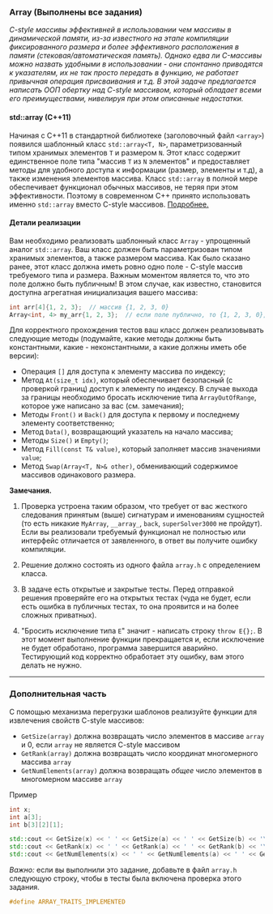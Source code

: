 ### Array (Выполнены все задания)

*C-style массивы эффективней в использовании чем массивы в динамической памяти, из-за известного на этапе компиляции
фиксированного размера и более эффективного расположения в памяти (стековая/автоматическая память). Однако едва ли
C-массивы можно назвать удобными в использовании - они спонтанно приводятся к указателям, их не так просто передать в
функцию, не работает привычная операция присваивания и т.д. В этой задаче предлагается написать ООП обертку над C-style
массивом, который обладает всеми его преимуществами, нивелируя при этом описанные недостатки.*

#### std::array (C++11)

Начиная с C++11 в стандартной библиотеке (заголовочный файл `<array>`) появился шаблонный класс `std::array<T, N>`,
параметризованный типом хранимых элементов `T` и размером `N`. Этот класс содержит единственное поле типа "массив `T` из
`N` элементов" и предоставляет методы для удобного доступа к информации (размер, элементы и т.д), а также изменения
элементов массива. Класс `std::array` в полной мере обеспечивает функционал обычных массивов, не теряя при этом
эффективности. Поэтому в современном C++ принято использовать именно `std::array` вместо C-style массивов.
[Подробнее.](https://en.cppreference.com/w/cpp/container/array)

#### Детали реализации 

Вам необходимо реализовать шаблонный класс `Array` - упрощенный аналог `std::array`. Ваш класс должен быть
параметризован типом хранимых элементов, а также размером массива. Как было сказано ранее, этот класс должна иметь ровно
одно поле - C-style массив требуемого типа и размера. Важным моментом является то, что это поле должно быть публичным! В
этом случае, как известно, становится доступна агрегатная инициализация вашего массива:

```c++
int arr[4]{1, 2, 3};  // массив {1, 2, 3, 0}
Array<int, 4> my_arr{1, 2, 3};  // если поле публично, то {1, 2, 3, 0}, иначе - CE
```

Для корректного прохождения тестов ваш класс должен реализовывать следующие методы (подумайте, какие методы должны быть
константными, какие - неконстантными, а какие должны иметь обе версии):
* Операция `[]` для доступа к элементу массива по индексу;
* Метод `At(size_t idx)`, который обеспечивает безопасный (с проверкой границ)
доступ к элементу по индексу. В случае выхода за границы необходимо бросать исключение типа `ArrayOutOfRange`, которое
уже написано за вас (см. замечания);
* Методы `Front()` и `Back()` для доступа к первому и последнему элементу соответственно;
* Метод `Data()`, возвращающий указатель на начало массива;
* Методы `Size()` и `Empty()`;
* Метод `Fill(const T& value)`, который заполняет массив значениями `value`;
* Метод `Swap(Array<T, N>& other)`, обменивающий содержимое массивов одинакового размера.

**Замечания.**

1. Проверка устроена таким образом, что требует от вас жесткого следования принятым (выше) сигнатурам и именованиям
сущностей (то есть никакие `MyArray`, `__array_`, `back`, `superSolver3000` не пройдут). Если вы реализовали требуемый
функционал не полностью или интерфейс отличается от заявленного, в ответ вы получите ошибку компиляции.

2. Решение должно состоять из одного файла `array.h` с определением класса.

3. В задаче есть открытые и закрытые тесты. Перед отправкой решения проверяйте его на открытых тестах (чуда не будет,
если есть ошибка в публичных тестах, то она проявится и на более сложных приватных).

4. "Бросить исключение типа `E`" значит - написать строку `throw E{};`. В этот момент выполнение функции прекращается и,
если исключение не будет обработано, программа завершится аварийно. Тестирующий код корректно обработает эту ошибку, вам
этого делать не нужно.

---

### Дополнительная часть

С помощью механизма перегрузки шаблонов реализуйте функции для извлечения свойств C-style массивов:

* `GetSize(array)` должна возвращать число элементов в массиве `array` и 0, если `array` не является C-style массивом
* `GetRank(array)` должна возвращать число координат многомерного массива `array`
* `GetNumElements(array)` должна возвращать *общее* число элементов в многомерном массиве `array`

Пример

```c++
int x;
int a[3];
int b[3][2][1];

std::cout << GetSize(x) << ' ' << GetSize(a) << ' ' << GetSize(b) << '\n';  // 0 3 3
std::cout << GetRank(x) << ' ' << GetRank(a) << ' ' << GetRank(b) << '\n';  // 0 1 3
std::cout << GetNumElements(x) << ' ' << GetNumElements(a) << ' ' << GetNumElements(b) << '\n';  // 1 3 6
```

*Важно:* если вы выполнили это задание, добавьте в файл `array.h` следующую строку, чтобы в тесты была включена проверка
этого задания.

```c++
#define ARRAY_TRAITS_IMPLEMENTED
```
